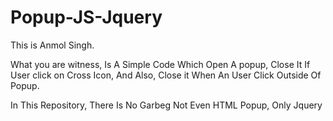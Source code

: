 # Popup-JS-Jquery

This is Anmol Singh.

What you are witness, Is A Simple Code Which Open A popup,
Close It If User click on Cross Icon,
And Also, Close it When An User Click Outside Of Popup.

In This Repository, There Is No Garbeg Not Even HTML Popup, Only Jquery
